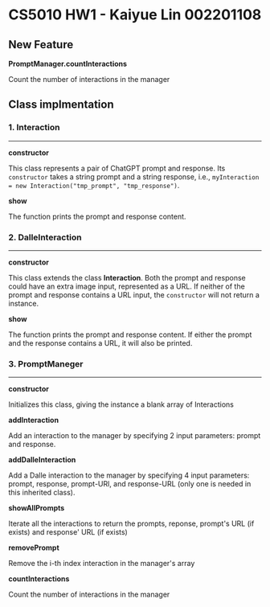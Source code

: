 # CS5010 HW1 - Kaiyue Lin 002201108 

## New Feature

__PromptManager.countInteractions__

Count the number of interactions in the manager

## Class implmentation

### 1. Interaction
___

__constructor__

This class represents a pair of ChatGPT prompt and response. Its ```constructor``` takes a string prompt and a string response, i.e., ```myInteraction = new Interaction("tmp_prompt", "tmp_response")```.

__show__

The function prints the prompt and response content.

### 2. DalleInteraction
___

__constructor__

This class extends the class __Interaction__. Both the prompt and response could have an extra image input, represented as a URL. If neither of the prompt and response contains a URL input, the ```constructor``` will not return a instance.

__show__

The function prints the prompt and response content. If either the prompt and the response contains a URL, it will also be printed.

### 3. PromptManeger
___

__constructor__

Initializes this class, giving the instance a blank array of Interactions

__addInteraction__

Add an interaction to the manager by specifying 2 input parameters: prompt and response.

__addDalleInteraction__

Add a Dalle interaction to the manager by specifying 4 input parameters: prompt, response, prompt-URl, and response-URL (only one is needed in this inherited class).

__showAllPrompts__

Iterate all the interactions to return the prompts, reponse, prompt's URL (if exists) and response' URL (if exists)

__removePrompt__

Remove the i-th index interaction in the manager's array

__countInteractions__

Count the number of interactions in the manager